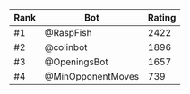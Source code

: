Rank|Bot|Rating
---|---|---
#1|@RaspFish|2422
#2|@colinbot|1896
#3|@OpeningsBot|1657
#4|@MinOpponentMoves|739

